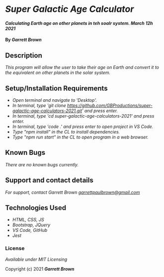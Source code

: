 # _Super Galactic Age Calculator_

#### _Calculating Earth age on other planets in teh soalr system. March 12h 2021_

#### By _**Garrett Brown**_

## Description
_This program will allow the user to take their age on Earth and convert it to the equivalent on other planets in the solar system._ 


## Setup/Installation Requirements

* _Open terminal and navigate to 'Desktop'._
* _In terminal, type 'git clone https://github.com/GBProductions/super-galactic-age-calculators-2021.git' and press enter._
* _In terminal, type 'cd super-galactic-age-calculators-2021' and press enter._
* _In terminal, type 'code .' and press enter to open project in VS Code._
* _Type "npm install" in the CL to install dependencies._
* _Type "npm run start" in the CL to open program in a web browser._



## Known Bugs

_There are no known bugs currently._

## Support and contact details

_For support, contact Garrett Brown <garrettpaulbrown@gmail.com>_

## Technologies Used

* _HTML, CSS, JS_
* _Bootstrap, JQuery_
* _VS Code, GitHub_
* _Jest_

### License

*Available under MIT Licensing*

Copyright (c) 2021 **_Garrett Brown_**